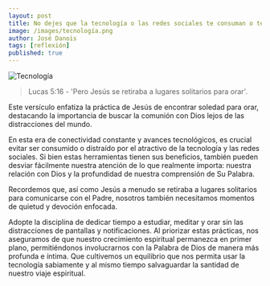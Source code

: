 ```yaml
---
layout: post
title: No dejes que la tecnología o las redes sociales te consuman o te distraigan
image: /images/tecnología.png
author: José Danois
tags: [reflexión] 
published: true
---
```

![Tecnología](/images/tecnología.png)
> Lucas 5:16 - 'Pero Jesús se retiraba a lugares solitarios para orar'.

Este versículo enfatiza la práctica de Jesús de encontrar soledad para orar, destacando la importancia de buscar la comunión con Dios lejos de las distracciones del mundo.

En esta era de conectividad constante y avances tecnológicos, es crucial evitar ser consumido o distraído por el atractivo de la tecnología y las redes sociales. Si bien estas herramientas tienen sus beneficios, también pueden desviar fácilmente nuestra atención de lo que realmente importa: nuestra relación con Dios y la profundidad de nuestra comprensión de Su Palabra.

Recordemos que, así como Jesús a menudo se retiraba a lugares solitarios para comunicarse con el Padre, nosotros también necesitamos momentos de quietud y devoción enfocada.

Adopte la disciplina de dedicar tiempo a estudiar, meditar y orar sin las distracciones de pantallas y notificaciones. Al priorizar estas prácticas, nos aseguramos de que nuestro crecimiento espiritual permanezca en primer plano, permitiéndonos involucrarnos con la Palabra de Dios de manera más profunda e íntima. Que cultivemos un equilibrio que nos permita usar la tecnología sabiamente y al mismo tiempo salvaguardar la santidad de nuestro viaje espiritual.
